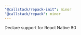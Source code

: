```yaml
---
"@callstack/repack-init": minor
"@callstack/repack": minor
---
```


Declare support for React Native 80
